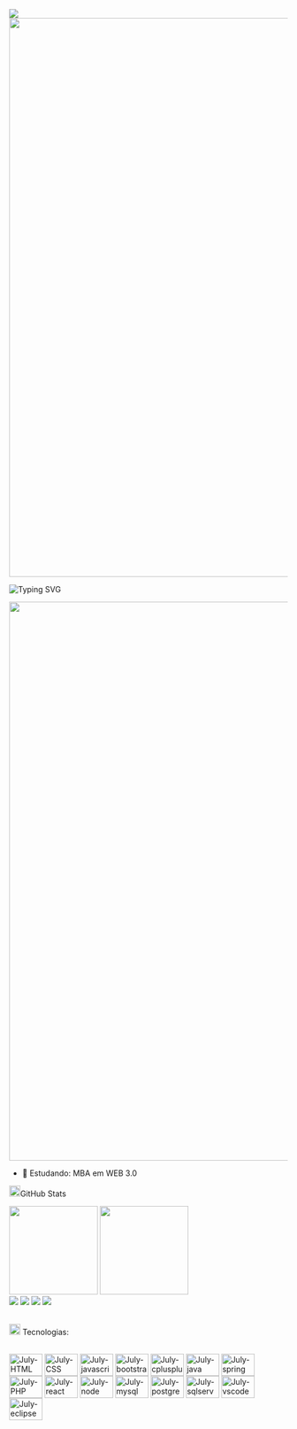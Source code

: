 <div>
<img src="https://raw.githubusercontent.com/joaopauloaramuni/joaopauloaramuni/main/img/header_aramuni.png" />
</div>

<!-- linha gradiente -->
<img src="https://user-images.githubusercontent.com/74038190/212284115-f47cd8ff-2ffb-4b04-b5bf-4d1c14c0247f.gif" width="1010">

<!--Hello my namee is-->
![Typing SVG](https://readme-typing-svg.herokuapp.com/?color=6e23de&size=45&center=true&vCenter=true&width=1000&lines=Olá,+Meu+nome+é+Julyellen+Santos!;Eu+sou+Desenvolvedora+de+Sistemas;+Seja+bem+vindo(a)!;)

<!-- linha gradiente -->
<img src="https://user-images.githubusercontent.com/74038190/212284115-f47cd8ff-2ffb-4b04-b5bf-4d1c14c0247f.gif" width="1010">

- 🌱 Estudando: MBA em WEB 3.0

<!--git stats-->
<img height="20" alt="GIF" src="https://github.com/joaopauloaramuni/joaopauloaramuni/blob/main/img/graphic.gif?raw=true"/>GitHub Stats

<div>
        <img height="160em" src="https://github-readme-stats.vercel.app/api?username=JulyellenS&count_private=true&show_icons=true&theme=midnight-purple">
        <img height="160em" src="https://github-readme-stats.vercel.app/api/top-langs/?username=JulyellenS&hide_progress=true&theme=midnight-purple">
</div>

<!--imagens formas de contato-->
<div>
        <!--imagem instagram-->
        <a href="https://www.instagram.com/julyellens/"><img src="https://img.shields.io/badge/Instagram-E4405F?style=for-the-badge&logo=instagram&logoColor=white"></a>
        <!--imagem gmail-->
        <a href="https://mail.google.com/mail/u/0/?view=cm&fs=1&to=julyellensantos1818@gmail.com&su=&body="><img src="https://img.shields.io/badge/Gmail-D14836?style=for-the-badge&logo=gmail&logoColor=white"></a>
        <!--imagem linkedin-->
        <a href="https://www.linkedin.com/in/julyellens/" target="_blank"><img src="https://img.shields.io/badge/-LinkedIn-%230077B5?style=for-the-badge&logo=linkedin&logoColor=white" target="_blank"></a>
        <!--imagem linkedin-->
        <a href="https://wa.me/5571996379531"><img src="https://img.shields.io/badge/WhatsApp-25D366?style=for-the-badge&logo=whatsapp&logoColor=white"></a>
        <br><br>
</div>

<!--Linguagens e ferramentas-->
<img height="20" alt="GIF" src="https://github.com/joaopauloaramuni/joaopauloaramuni/blob/main/img/skills.gif?raw=true"/>&nbsp;Tecnologias:
<div style="display: inline_block"><br> 
        <img align="center" alt="July-HTML" height="40" width="60" src="https://cdn.jsdelivr.net/gh/devicons/devicon@latest/icons/html5/html5-original.svg" />
        <img align="center" alt="July-CSS" height="40" width="60" src="https://cdn.jsdelivr.net/gh/devicons/devicon@latest/icons/css3/css3-original.svg" />
        <img align="center" alt="July-javascript" height="40" width="60" src="https://cdn.jsdelivr.net/gh/devicons/devicon@latest/icons/javascript/javascript-plain.svg" />
        <img align="center" alt="July-bootstrap" height="40" width="60" src="https://cdn.jsdelivr.net/gh/devicons/devicon@latest/icons/bootstrap/bootstrap-original-wordmark.svg" />
        <img align="center" alt="July-cplusplus" height="40" width="60" src="https://cdn.jsdelivr.net/gh/devicons/devicon@latest/icons/cplusplus/cplusplus-original.svg" />
        <img align="center" alt="July-java" height="40" width="60" src="https://cdn.jsdelivr.net/gh/devicons/devicon@latest/icons/java/java-original-wordmark.svg" />
        <img align="center" alt="July-spring" height="40" width="60" src="https://cdn.jsdelivr.net/gh/devicons/devicon@latest/icons/spring/spring-original-wordmark.svg" />
        <img align="center" alt="July-PHP" height="40" width="60" src="https://cdn.jsdelivr.net/gh/devicons/devicon@latest/icons/php/php-original.svg" />
        <img align="center" alt="July-react" height="40" width="60" src="https://cdn.jsdelivr.net/gh/devicons/devicon@latest/icons/react/react-original-wordmark.svg" />
        <img align="center" alt="July-node" height="40" width="60" src="https://cdn.jsdelivr.net/gh/devicons/devicon@latest/icons/nodejs/nodejs-plain-wordmark.svg" />
        <img align="center" alt="July-mysql" height="40" width="60" src="https://cdn.jsdelivr.net/gh/devicons/devicon@latest/icons/mysql/mysql-original-wordmark.svg" />
        <img align="center" alt="July-postgres" height="40" width="60" src="https://cdn.jsdelivr.net/gh/devicons/devicon@latest/icons/postgresql/postgresql-plain-wordmark.svg" />
        <img align="center" alt="July-sqlserver" height="40" width="60" src="https://cdn.jsdelivr.net/gh/devicons/devicon@latest/icons/microsoftsqlserver/microsoftsqlserver-plain-wordmark.svg" />
        <img align="center" alt="July-vscode" height="40" width="60" src="https://cdn.jsdelivr.net/gh/devicons/devicon@latest/icons/vscode/vscode-original-wordmark.svg" />
        <img align="center" alt="July-eclipse" height="40" width="60" src="https://cdn.jsdelivr.net/gh/devicons/devicon@latest/icons/eclipse/eclipse-original.svg" />
</div> 
<br><br>
